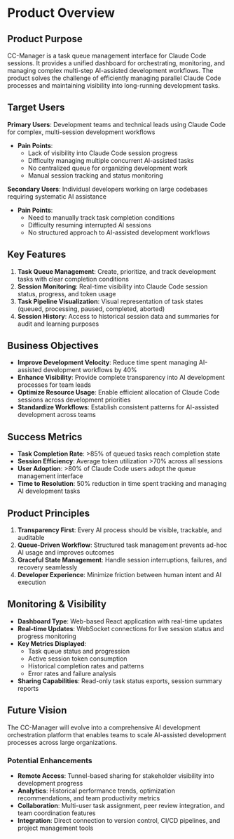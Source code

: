 # Product Overview

## Product Purpose
CC-Manager is a task queue management interface for Claude Code sessions. It provides a unified dashboard for orchestrating, monitoring, and managing complex multi-step AI-assisted development workflows. The product solves the challenge of efficiently managing parallel Claude Code processes and maintaining visibility into long-running development tasks.

## Target Users
**Primary Users**: Development teams and technical leads using Claude Code for complex, multi-session development workflows
- **Pain Points**:
  - Lack of visibility into Claude Code session progress
  - Difficulty managing multiple concurrent AI-assisted tasks
  - No centralized queue for organizing development work
  - Manual session tracking and status monitoring

**Secondary Users**: Individual developers working on large codebases requiring systematic AI assistance
- **Pain Points**:
  - Need to manually track task completion conditions
  - Difficulty resuming interrupted AI sessions
  - No structured approach to AI-assisted development workflows

## Key Features

1. **Task Queue Management**: Create, prioritize, and track development tasks with clear completion conditions
2. **Session Monitoring**: Real-time visibility into Claude Code session status, progress, and token usage
3. **Task Pipeline Visualization**: Visual representation of task states (queued, processing, paused, completed, aborted)
4. **Session History**: Access to historical session data and summaries for audit and learning purposes

## Business Objectives
- **Improve Development Velocity**: Reduce time spent managing AI-assisted development workflows by 40%
- **Enhance Visibility**: Provide complete transparency into AI development processes for team leads
- **Optimize Resource Usage**: Enable efficient allocation of Claude Code sessions across development priorities
- **Standardize Workflows**: Establish consistent patterns for AI-assisted development across teams

## Success Metrics
- **Task Completion Rate**: >85% of queued tasks reach completion state
- **Session Efficiency**: Average token utilization >70% across all sessions
- **User Adoption**: >80% of Claude Code users adopt the queue management interface
- **Time to Resolution**: 50% reduction in time spent tracking and managing AI development tasks

## Product Principles

1. **Transparency First**: Every AI process should be visible, trackable, and auditable
2. **Queue-Driven Workflow**: Structured task management prevents ad-hoc AI usage and improves outcomes
3. **Graceful State Management**: Handle session interruptions, failures, and recovery seamlessly
4. **Developer Experience**: Minimize friction between human intent and AI execution

## Monitoring & Visibility

- **Dashboard Type**: Web-based React application with real-time updates
- **Real-time Updates**: WebSocket connections for live session status and progress monitoring
- **Key Metrics Displayed**:
  - Task queue status and progression
  - Active session token consumption
  - Historical completion rates and patterns
  - Error rates and failure analysis
- **Sharing Capabilities**: Read-only task status exports, session summary reports

## Future Vision

The CC-Manager will evolve into a comprehensive AI development orchestration platform that enables teams to scale AI-assisted development processes across large organizations.

### Potential Enhancements
- **Remote Access**: Tunnel-based sharing for stakeholder visibility into development progress
- **Analytics**: Historical performance trends, optimization recommendations, and team productivity metrics
- **Collaboration**: Multi-user task assignment, peer review integration, and team coordination features
- **Integration**: Direct connection to version control, CI/CD pipelines, and project management tools